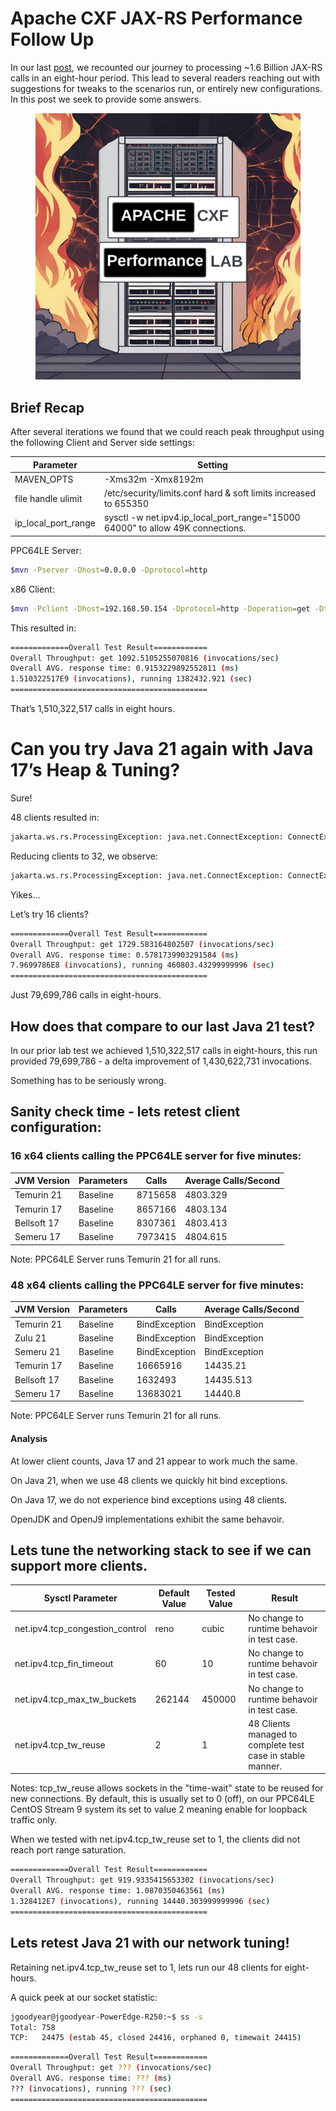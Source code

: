 # Apache CXF JAX-RS Performance Follow Up

In our last
[post](https://github.com/savoirtech/apache-cxf-jax-rs-performance), we
recounted our journey to processing ~1.6 Billion JAX-RS calls in an
eight-hour period. This lead to several readers reaching out with
suggestions for tweaks to the scenarios run, or entirely new
configurations. In this post we seek to provide some answers.

<figure>
<img src="./assets/images/CXFLab.png" alt="CXFLab" />
</figure>

## Brief Recap

After several iterations we found that we could reach peak throughput
using the following Client and Server side settings:

| Parameter | Setting |
|----|----|
| MAVEN_OPTS | -Xms32m -Xmx8192m |
| file handle ulimit | /etc/security/limits.conf hard & soft limits increased to 655350 |
| ip_local_port_range | sysctl -w net.ipv4.ip_local_port_range="15000 64000" to allow 49K connections. |

PPC64LE Server:

``` bash
$mvn -Pserver -Dhost=0.0.0.0 -Dprotocol=http
```

x86 Client:

``` bash
$mvn -Pclient -Dhost=192.168.50.154 -Dprotocol=http -Doperation=get -Dthreads=48 -Dtime=28800
```

This resulted in:

``` bash
=============Overall Test Result============
Overall Throughput: get 1092.5105255070816 (invocations/sec)
Overall AVG. response time: 0.9153229892552811 (ms)
1.510322517E9 (invocations), running 1382432.921 (sec)
============================================
```

That’s 1,510,322,517 calls in eight hours.

# Can you try Java 21 again with Java 17’s Heap & Tuning?

Sure!

48 clients resulted in:

``` bash
jakarta.ws.rs.ProcessingException: java.net.ConnectException: ConnectException invoking http://192.168.50.154:9000/customerservice/customers/123: Cannot assign requested address
```

Reducing clients to 32, we observe:

``` bash
jakarta.ws.rs.ProcessingException: java.net.ConnectException: ConnectException invoking http://192.168.50.154:9000/customerservice/customers/123: Cannot assign requested address
```

Yikes…​

Let’s try 16 clients?

``` bash
=============Overall Test Result============
Overall Throughput: get 1729.583164802507 (invocations/sec)
Overall AVG. response time: 0.5781739903291584 (ms)
7.9699786E8 (invocations), running 460803.43299999996 (sec)
============================================
```

Just 79,699,786 calls in eight-hours.

## How does that compare to our last Java 21 test?

In our prior lab test we achieved 1,510,322,517 calls in eight-hours,
this run provided 79,699,786 - a delta improvement of 1,430,622,731
invocations.

Something has to be seriously wrong.

## Sanity check time - lets retest client configuration:

### 16 x64 clients calling the PPC64LE server for five minutes:

| JVM Version | Parameters | Calls   | Average Calls/Second |
|-------------|------------|---------|----------------------|
| Temurin 21  | Baseline   | 8715658 | 4803.329             |
| Temurin 17  | Baseline   | 8657166 | 4803.134             |
| Bellsoft 17 | Baseline   | 8307361 | 4803.413             |
| Semeru 17   | Baseline   | 7973415 | 4804.615             |

Note: PPC64LE Server runs Temurin 21 for all runs.

### 48 x64 clients calling the PPC64LE server for five minutes:

| JVM Version | Parameters | Calls         | Average Calls/Second |
|-------------|------------|---------------|----------------------|
| Temurin 21  | Baseline   | BindException | BindException        |
| Zulu 21     | Baseline   | BindException | BindException        |
| Semeru 21   | Baseline   | BindException | BindException        |
| Temurin 17  | Baseline   | 16665916      | 14435.21             |
| Bellsoft 17 | Baseline   | 1632493       | 14435.513            |
| Semeru 17   | Baseline   | 13683021      | 14440.8              |

Note: PPC64LE Server runs Temurin 21 for all runs.

#### Analysis

At lower client counts, Java 17 and 21 appear to work much the same.

On Java 21, when we use 48 clients we quickly hit bind exceptions.

On Java 17, we do not experience bind exceptions using 48 clients.

OpenJDK and OpenJ9 implementations exhibit the same behavoir.

## Lets tune the networking stack to see if we can support more clients.

| Sysctl Parameter | Default Value | Tested Value | Result |
|----|----|----|----|
| net.ipv4.tcp_congestion_control | reno | cubic | No change to runtime behavoir in test case. |
| net.ipv4.tcp_fin_timeout | 60 | 10 | No change to runtime behavoir in test case. |
| net.ipv4.tcp_max_tw_buckets | 262144 | 450000 | No change to runtime behavoir in test case. |
| net.ipv4.tcp_tw_reuse | 2 | 1 | 48 Clients managed to complete test case in stable manner. |

Notes: tcp_tw_reuse allows sockets in the "time-wait" state to be reused
for new connections. By default, this is usually set to 0 (off), on our
PPC64LE CentOS Stream 9 system its set to value 2 meaning enable for
loopback traffic only.

When we tested with net.ipv4.tcp_tw_reuse set to 1, the clients did not
reach port range saturation.

``` bash
=============Overall Test Result============
Overall Throughput: get 919.9335415653302 (invocations/sec)
Overall AVG. response time: 1.0870350463561 (ms)
1.328412E7 (invocations), running 14440.303999999996 (sec)
============================================
```

## Lets retest Java 21 with our network tuning!

Retaining net.ipv4.tcp_tw_reuse set to 1, lets run our 48 clients for
eight-hours.

A quick peek at our socket statistic:

``` bash
jgoodyear@jgoodyear-PowerEdge-R250:~$ ss -s
Total: 758
TCP:   24475 (estab 45, closed 24416, orphaned 0, timewait 24415)
```

``` bash
=============Overall Test Result============
Overall Throughput: get ??? (invocations/sec)
Overall AVG. response time: ??? (ms)
??? (invocations), running ??? (sec)
============================================
```
